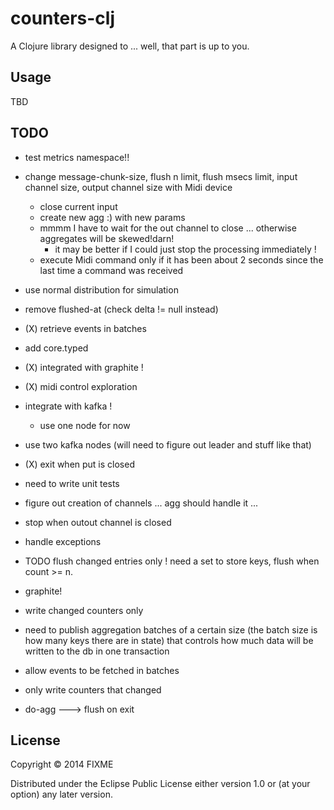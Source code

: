 # counters-clj

A Clojure library designed to ... well, that part is up to you.

## Usage

TBD

## TODO

- test metrics namespace!!

- change message-chunk-size, flush n limit, flush msecs limit, input channel size, output channel size with Midi device
  - close current input
  - create new agg :) with new params
  - mmmm I have to wait for the out channel to close ... otherwise aggregates will be skewed!darn!
    - it may be better if I could just stop the processing immediately !
  - execute Midi command only if it has been about 2 seconds since the last time a command was received

- use normal distribution for simulation

- remove flushed-at (check delta != null instead)

- (X) retrieve events in batches

- add core.typed

- (X) integrated with graphite !

- (X) midi control exploration

- integrate with kafka !
  - use one node for now

- use two kafka nodes (will need to figure out leader and stuff like that)

- (X) exit when put is closed

- need to write unit tests

- figure out creation of channels ... agg should handle it ...

- stop when outout channel is closed

- handle exceptions

- TODO flush changed entries only ! need a set to store keys, flush when count >= n.

- graphite!

- write changed counters only

- need to publish aggregation batches of a certain size  (the batch size is how many keys there are in state) that controls how much data will be written to the db in one transaction

- allow events to be fetched in batches

- only write counters that changed

- do-agg ---> flush on exit

## License

Copyright © 2014 FIXME

Distributed under the Eclipse Public License either version 1.0 or (at your option) any later version.
